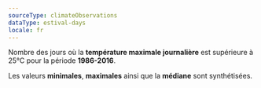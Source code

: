 ```yaml
---
sourceType: climateObservations
dataType: estival-days
locale: fr
---
```


Nombre des jours où la **température maximale journalière** est supérieure à
25°C pour la période **1986-2016**.

Les valeurs **minimales**, **maximales** ainsi que la **médiane** sont
synthétisées.

